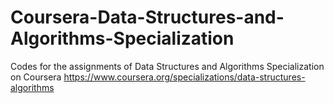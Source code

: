 # Coursera-Data-Structures-and-Algorithms-Specialization
Codes for the assignments of Data Structures and Algorithms Specialization on Coursera
https://www.coursera.org/specializations/data-structures-algorithms

